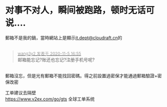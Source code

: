# 对事不对人，瞬间被跑路，顿时无话可说....


郵箱不是我的鍋，當時網站上是顯示<a href="mailto:it.dept@cloudraft.cn">it.dept@cloudraft.cn</a>的<br />
<br />
<img id="aimg_e9UN5" onclick="zoom(this, this.src, 0, 0, 0)" class="zoom" src="https://p.pstatp.com/origin/137bd00008b37bc2f3488" onmouseover="img_onmouseoverfunc(this)" onload="thumbImg(this)" border="0" alt="" />

<div class="quote"><blockquote><font size="2"><a href="https://www.hostloc.com/forum.php?mod=redirect&amp;goto=findpost&amp;pid=9407449&amp;ptid=762859" target="_blank"><font color="#999999">wang3y2 发表于 2020-11-5 16:55</font></a></font><br />
邮箱能忘记?账还也忘记?注册手机号呢?</blockquote></div><br />
郵箱沒忘，但是光有郵箱不能找回密碼。得之前設置過密保才能通過郵箱驗證+密保改密

工单建议去隔壁<br />
https://www.v2ex.com/go/gts 全球工单系统<img id="aimg_haNz6" onclick="zoom(this, this.src, 0, 0, 0)" class="zoom" src="https://cdn.jsdelivr.net/gh/hishis/forum-master/public/images/patch.gif" onmouseover="img_onmouseoverfunc(this)" onload="thumbImg(this)" border="0" alt="" />
